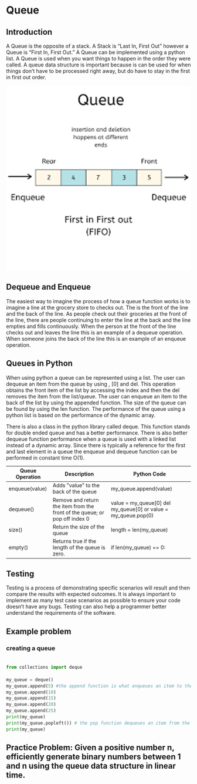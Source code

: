 	
# Queue
## Introduction
A Queue is the opposite of a stack. A Stack is “Last In, First Out” however a Queue is “First In, First Out.” A Queue can be implemented using a python list. A Queue is used when you want things to happen in the order they were called. A queue data structure is important because is can be used for when things don’t have to be processed right away, but do have to stay in the first in first out order. 

![Example of Queue](Queue_example.png)

## Dequeue and Enqueue 
The easiest way to imagine the process of how a queue function works is to imagine a line at the grocery store to checks out. The is the front of the line and the back of the line. As people check out their groceries at the front of the line, there are people continuing to enter the line at the back and the line empties and fills continuously. When the person at the front of the line checks out and leaves the line this is an example of a dequeue operation. When someone joins the back of the line this is an example of an enqueue operation.

## Queues in Python
When using python a queue can be represented using a list. The user can dequeue an item from the queue by using , [0] and del. This operation obtains the front item of the list by accessing the index and then the del removes the item from the list/queue. The user can enqueue an item to the back of the list by using the appended function.  The size of the queue can be found by using the len function. The performance of the queue using a python list is based on the performance of the dynamic array.

There is also a class in the python library called deque. This function stands for double ended queue and has a better performance. There is also better dequeue function performance when a queue is used with a linked list instead of a dynamic array. Since there is typically a reference for the first and last element in a queue the enqueue and dequeue function can be performed in constant time O(1).

Queue Operation | Description | Python Code
-------- | -------- | --------
enqueue(value) | Adds "value" to the back of the queue| my_queue.append(value)
dequeue()| Remove and return the item from the front of the queue; or pop off index 0 | value = my_queue[0] del my_queue[0] or value = my_queue.pop(0)
size()| Return the size of the queue | length = len(my_queue)
empty() | Returns true if the length of the queue is zero. | if len(my_queue) == 0:

## Testing
Testing is a process of demonstrating specific scenarios will result and then compare the results with expected outcomes. It is always important to implement as many test case scenarios as possible to ensure your code doesn’t have any bugs. Testing can also help a programmer better understand the requirements of the software.

## Example problem
### creating a queue

```python

from collections import deque

my_queue = deque()
my_queue.append(5) #the append function is what enqueues an item to the queue
my_queue.append(10)
my_queue.append(15)
my_queue.append(20)
my_queue.append(25)
print(my_queue)
print(my_queue.popleft()) # the pop function dequeues an item from the front of the queue
print(my_queue)


```
## Practice Problem: Given a positive number n, efficiently generate binary numbers between 1 and n using the queue data structure in linear time.


